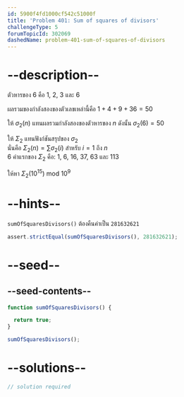```yaml
---
id: 5900f4fd1000cf542c51000f
title: 'Problem 401: Sum of squares of divisors'
challengeType: 5
forumTopicId: 302069
dashedName: problem-401-sum-of-squares-of-divisors
---
```


# --description--

ตัวหารของ 6 คือ 1, 2, 3 และ 6

ผลรวมของกำลังสองของตัวเลขเหล่านี้คือ $1 + 4 + 9 + 36 = 50$

ให้ $\sigma_2(n)$ แทนผลรวมกำลังสองของตัวหารของ $n$ ดังนั้น $\sigma_2(6) = 50$

ให้ $\Sigma_2$ แทนฟังก์ชันสรุปของ $\sigma_2$  
นั่นคือ $\Sigma_2(n) = \sum \sigma_2(i)$ สำหรับ $i=1$ ถึง $n$  
6 ค่าแรกของ $\Sigma_2$ คือ: 1, 6, 16, 37, 63 และ 113

ให้หา $\Sigma_2({10}^{15})$ mod ${10}^9$

# --hints--

`sumOfSquaresDivisors()` ต้องคืนค่าเป็น `281632621`

```js
assert.strictEqual(sumOfSquaresDivisors(), 281632621);
```

# --seed--

## --seed-contents--

```js
function sumOfSquaresDivisors() {

  return true;
}

sumOfSquaresDivisors();
```

# --solutions--

```js
// solution required
```
